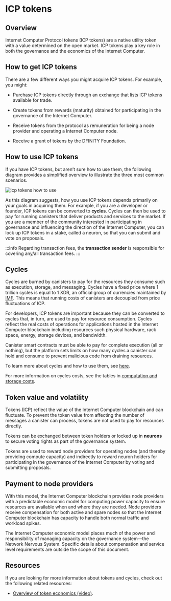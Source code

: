 # ICP tokens

## Overview 
Internet Computer Protocol tokens (ICP tokens) are a native utility token with a value determined on the open market. ICP tokens play a key role in both the governance and the economics of the Internet Computer.

## How to get ICP tokens

There are a few different ways you might acquire ICP tokens. For example, you might:

-   Purchase ICP tokens directly through an exchange that lists ICP tokens available for trade.

-   Create tokens from rewards (maturity) obtained for participating in the governance of the Internet Computer.

-   Receive tokens from the protocol as remuneration for being a node provider and operating a Internet Computer node.

-   Receive a grant of tokens by the DFINITY Foundation.


## How to use ICP tokens

If you have ICP tokens, but aren’t sure how to use them, the following diagram provides a simplified overview to illustrate the three most common scenarios.

![icp tokens how to use](_attachments/icp-tokens-how-to-use.svg)

As this diagram suggests, how you use ICP tokens depends primarily on your goals in acquiring them. For example, if you are a developer or founder, ICP tokens can be converted to **cycles**. Cycles can then be used to pay for running canisters that deliver products and services to the market. If you are a member of the community interested in participating in governance and influencing the direction of the Internet Computer, you can lock up ICP tokens in a stake, called a neuron, so that you can submit and vote on proposals.

:::info
Regarding transaction fees, the **transaction sender** is responsible for covering any/all transaction fees.
:::

## Cycles

Cycles are burned by canisters to pay for the resources they consume such as execution, storage, and messaging. Cycles have a fixed price where 1 trillion cycles is equal to 1 XDR, an official group of currencies maintained by [IMF](https://www.imf.org/external/np/fin/data/rms_sdrv.aspx). This means that running costs of canisters are decoupled from price fluctuations of ICP.

For developers, ICP tokens are important because they can be converted to cycles that, in turn, are used to pay for resource consumption. Cycles reflect the real costs of operations for applications hosted in the Internet Computer blockchain including resources such physical hardware, rack space, energy, storage devices, and bandwidth.

Canister smart contracts must be able to pay for complete execution (all or nothing), but the platform sets limits on how many cycles a canister can hold and consume to prevent malicious code from draining resources.

To learn more about cycles and how to use them, see [here](/docs/current/developer-docs/getting-started/cycles/converting_icp_tokens_into_cycles).

For more information on cycles costs, see the tables in [computation and storage costs](/developer-docs/gas-cost.md).

## Token value and volatility

Tokens (ICP) reflect the value of the Internet Computer blockchain and can fluctuate. To prevent the token value from affecting the number of messages a canister can process, tokens are not used to pay for resources directly.

Tokens can be exchanged between token holders or locked up in **neurons** to secure voting rights as part of the governance system.

Tokens are used to reward node providers for operating nodes (and thereby providing compute capacity) and indirectly to reward neuron holders for participating in the governance of the Internet Computer by voting and submitting proposals.

## Payment to node providers

With this model, the Internet Computer blockchain provides node providers with a predictable economic model for computing power capacity to ensure resources are available when and where they are needed. Node providers receive compensation for both active and spare nodes so that the Internet Computer blockchain has capacity to handle both normal traffic and workload spikes.

The Internet Computer economic model places much of the power and responsibility of managing capacity on the governance system—the Network Nervous System. Specific details about compensation and service level requirements are outside the scope of this document.

## Resources

If you are looking for more information about tokens and cycles, check out the following related resources:

-   [Overview of token economics (video)](https://www.youtube.com/watch?v=H2p5q0PR2pc).
